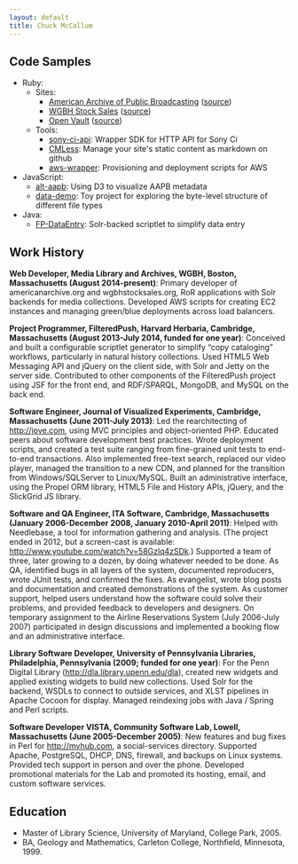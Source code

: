 ```yaml
---
layout: default
title: Chuck McCallum
---
```


## Code Samples

- Ruby: 
  - Sites: 
    - [American Archive of Public Broadcasting](http://americanarchive.org/) ([source](https://github.com/wgbh/aapb2))
    - [WGBH Stock Sales](http://wgbhstocksales.org/) ([source](https://github.com/wgbh/stock-sales-2))
    - [Open Vault](http://openvault.wgbh.org/) ([source](https://github.com/wgbh/openvault3))
  - Tools: 
    - [sony-ci-api](https://github.com/WGBH/sony-ci-api): Wrapper SDK for HTTP API for Sony Ci
    - [CMLess](https://github.com/wgbh/cmless): Manage your site's static content as markdown on github
    - [aws-wrapper](https://github.com/WGBH/aws-wrapper): Provisioning and deployment scripts for AWS
- JavaScript: 
  - [alt-aapb](http://mccalluc.github.io/alt-aapb/): Using D3 to visualize AAPB metadata
  - [data-demo](http://mccalluc.github.io/data-demo): Toy project for exploring the byte-level structure of different file types
- Java: 
  - [FP-DataEntry](https://github.com/mccalluc/FP-DataEntry): Solr-backed scriptlet to simplify data entry

## Work History

**Web Developer, Media Library and Archives, WGBH, Boston, Massachusetts 
(August 2014-present)**: Primary developer of americanarchive.org and wgbhstocksales.org, 
RoR applications with Solr backends for media collections. Developed AWS scripts for 
creating EC2 instances and managing green/blue deployments across load balancers.

**Project Programmer, FilteredPush, Harvard Herbaria, Cambridge, Massachusetts 
(August 2013-July 2014, funded for one year)**: Conceived and built a configurable 
scriptlet generator to simplify “copy cataloging” workflows, particularly in natural 
history collections. Used HTML5 Web Messaging API and jQuery on the client side, 
with Solr and Jetty on the server side. Contributed to other components of the FilteredPush 
project using JSF for the front end, and RDF/SPARQL, MongoDB, and MySQL on the back end.

**Software Engineer, Journal of Visualized Experiments, Cambridge, 
Massachusetts (June 2011-July 2013)**:    Led the rearchitecting of 
http://jove.com, using MVC principles and object-oriented PHP. Educated peers 
about software development best practices. Wrote deployment scripts, and 
created a test suite ranging from fine-grained unit tests to end-to-end 
transactions. Also implemented free-text search, replaced our video player, 
managed the transition to a new CDN, and planned for the transition from 
Windows/SQLServer to Linux/MySQL. Built an administrative interface, using the 
Propel ORM library, HTML5 File and History APIs, jQuery, and the SlickGrid JS 
library.

**Software and QA Engineer, ITA Software, Cambridge, Massachusetts (January 
2006-December 2008, January 2010-April 2011)**:    Helped with Needlebase, a 
tool for information gathering and analysis. (The project ended in 2012, but a 
screen-cast is available: http://www.youtube.com/watch?v=58Gzlq4zSDk.) 
Supported a team of three, later growing to a dozen, by doing whatever needed 
to be done. As QA, identified bugs in all layers of the system, documented 
reproducers, wrote JUnit tests, and confirmed the fixes. As evangelist, wrote 
blog posts and documentation and created demonstrations of the system. As 
customer support, helped users understand how the software could solve their 
problems, and provided feedback to developers and designers. On temporary 
assignment to the Airline Reservations System (July 2006-July 2007) 
participated in design discussions and implemented a booking flow and an 
administrative interface.

**Library Software Developer, University of Pennsylvania Libraries, 
Philadelphia, Pennsylvania (2009; funded for one year)**:    For the Penn 
Digital Library (http://dla.library.upenn.edu/dla), created new widgets and 
applied existing widgets to build new collections. Used Solr for the backend, 
WSDLs to connect to outside services, and XLST pipelines in Apache Cocoon for 
display. Managed reindexing jobs with Java / Spring and Perl scripts.

**Software Developer VISTA, Community Software Lab, Lowell, Massachusetts (June 
2005-December 2005)**:    New features and bug fixes in Perl for 
http://mvhub.com, a social-services directory. Supported Apache, PostgreSQL, 
DHCP, DNS, firewall, and backups on Linux systems. Provided tech support in 
person and over the phone. Developed promotional materials for the Lab and 
promoted its hosting, email, and custom software services.   

## Education
- Master of Library Science, University of Maryland, College Park, 2005.
- BA, Geology and Mathematics, Carleton College, Northfield, Minnesota, 1999.
